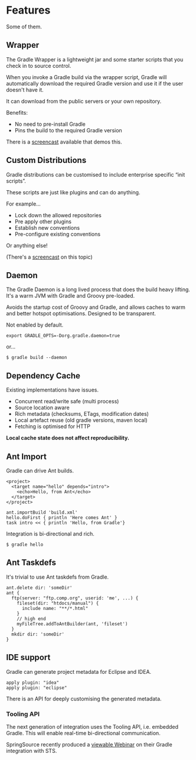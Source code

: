 # Features

Some of them.

## Wrapper

The Gradle Wrapper is a lightweight jar and some starter scripts that you check in to source control.

When you invoke a Gradle build via the wrapper script, Gradle will automatically download the required Gradle version and use it if the user doesn't have it.

It can download from the public servers or your own repository.

Benefits:

* No need to pre-install Gradle
* Pins the build to the required Gradle version

There is a [screencast](http://gradleware.com/registered/screencasts/the-gradle-wrapper/) available that demos this.

## Custom Distributions

Gradle distributions can be customised to include enterprise specific “init scripts”.

These scripts are just like plugins and can do anything. 

For example…

* Lock down the allowed repositories
* Pre apply other plugins
* Establish new conventions
* Pre-configure existing conventions

Or anything else!

(There's a [screencast](http://gradleware.com/registered/screencasts/the-gradle-roadmap/) on this topic)

## Daemon

The Gradle Daemon is a long lived process that does the build heavy lifting. It's a warm JVM with Gradle and Groovy pre-loaded.

Avoids the startup cost of Groovy and Gradle, and allows caches to warm and better hotspot optimisations. Designed to be transparent.

Not enabled by default.

    export GRADLE_OPTS=-Dorg.gradle.daemon=true

or…

    $ gradle build --daemon

## Dependency Cache

Existing implementations have issues.

* Concurrent read/write safe (multi process)
* Source location aware
* Rich metadata (checksums, ETags, modification dates)
* Local artefact reuse (old gradle versions, maven local)
* Fetching is optimised for HTTP

**Local cache state does not affect reproducibility.**

## Ant Import

Gradle can drive Ant builds.

    <project>
      <target name="hello" depends="intro"> 
        <echo>Hello, from Ant</echo>
      </target> 
    </project>
    
    ant.importBuild 'build.xml' 
    hello.doFirst { println 'Here comes Ant' } 
    task intro << { println 'Hello, from Gradle'}

Integration is bi-directional and rich.

    $ gradle hello

## Ant Taskdefs

It's trivial to use Ant taskdefs from Gradle.

    ant.delete dir: 'someDir' 
    ant { 
      ftp(server: "ftp.comp.org", userid: 'me', ...) { 
        fileset(dir: "htdocs/manual") { 
          include name: "**/*.html" 
        } 
        // high end 
        myFileTree.addToAntBuilder(ant, 'fileset') 
      } 
      mkdir dir: 'someDir' 
    }

## IDE support

Gradle can generate project metadata for Eclipse and IDEA.

    apply plugin: "idea"
    apply plugin: "eclipse"

There is an API for deeply customising the generated metadata.

### Tooling API

The next generation of integration uses the Tooling API, i.e. embedded Gradle. This will enable real-time bi-directional communication.

SpringSource recently produced a [viewable Webinar](https://vmwareevents.webex.com/ec0605lc/eventcenter/recording/recordAction.do;jsessionid=GC4cPXlGTPqVQS1nXcy019LMhJVyyJqDZk866vt4wTnvnCZ3nnfN!2076123583?theAction=poprecord&actname=%2Feventcenter%2Fframe%2Fg.do&actappname=ec0605lc&renewticket=0&renewticket=0&apiname=lsr.php&entappname=url0107lc&needFilter=false&&isurlact=true&rID=5306592&entactname=%2FnbrRecordingURL.do&rKey=084bb0ca3eb1f546&recordID=5306592&siteurl=vmwareevents&rnd=5025534164&SP=EC&AT=pb&format=short) on their Gradle integration with STS.
